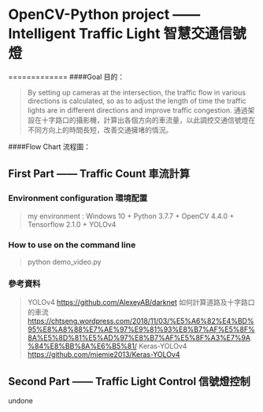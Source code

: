 # OpenCV-Python project —— Intelligent Traffic Light 智慧交通信號燈
=============
####Goal 目的：
> By setting up cameras at the intersection, the traffic flow in various directions is calculated, so as to adjust the length of time the traffic lights are in different directions and improve traffic congestion.
> 通過架設在十字路口的攝影機，計算出各個方向的車流量，以此調控交通信號燈在不同方向上的時間長短，改善交通擁堵的情況。

####Flow Chart 流程圖：


## First Part —— Traffic Count 車流計算
### Environment configuration 環境配置
> my environment : Windows 10 + Python 3.7.7 + OpenCV 4.4.0 + Tensorflow 2.1.0 + YOLOv4
### How to use on the command line
> python demo_video.py
### 參考資料
> YOLOv4 https://github.com/AlexeyAB/darknet
> 如何計算道路及十字路口的車流 https://chtseng.wordpress.com/2018/11/03/%E5%A6%82%E4%BD%95%E8%A8%88%E7%AE%97%E9%81%93%E8%B7%AF%E5%8F%8A%E5%8D%81%E5%AD%97%E8%B7%AF%E5%8F%A3%E7%9A%84%E8%BB%8A%E6%B5%81/
> Keras-YOLOv4 https://github.com/miemie2013/Keras-YOLOv4

## Second Part —— Traffic Light Control 信號燈控制
undone

